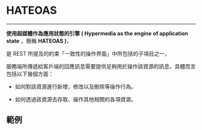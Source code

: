 # **HATEOAS**

---

**使用超媒體作為應用狀態的引擎 \( Hypermedia as the engine of application state** ，簡稱 **HATEOAS \)**，

是 REST 所提及的約束「一致性的操作界面」中所包括的子項目之一，

服務端所傳遞給客戶端的回應訊息需要提供足夠用於操作該資源的訊息，具體而言包括以下幾個方面：

* 如何對該資源進行新增，修改以及刪除等操作行為。

* 如何透過該資源去存取、操作其他相關的各項資源。

## 範例



